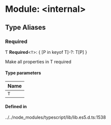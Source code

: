 # Module: <internal\>

## Type Aliases

### Required

Ƭ **Required**<`T`\>: { [P in keyof T]-?: T[P] }

Make all properties in T required

#### Type parameters

| Name |
| :------ |
| `T` |

#### Defined in

../../node_modules/typescript/lib/lib.es5.d.ts:1538
